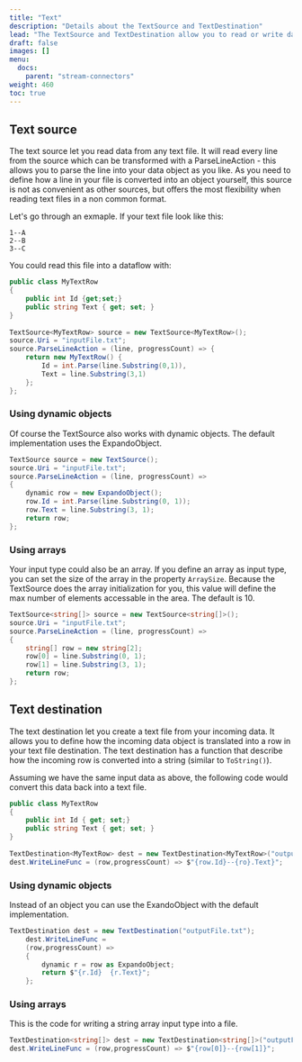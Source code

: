 ```yaml
---
title: "Text"
description: "Details about the TextSource and TextDestination"
lead: "The TextSource and TextDestination allow you to read or write data from/into a text file. The text connectors are part of the ETLBox core package."
draft: false
images: []
menu:
  docs:
    parent: "stream-connectors"
weight: 460
toc: true
---
```


## Text source

The text source let you read data from any text file. It will read every line from the source which can be transformed with a ParseLineAction - this allows you to parse the line into your data object as you like. As you need to define how a line in your file is converted into an object yourself, this source is not as convenient as other sources, but offers the most flexibility when reading text files in a non common format. 


Let's go through an exmaple. If your text file look like this:

```
1--A
2--B
3--C
```

You could read this file into a dataflow with:

```C#
public class MyTextRow
{
    public int Id {get;set;}
    public string Text { get; set; }
}
        
TextSource<MyTextRow> source = new TextSource<MyTextRow>();
source.Uri = "inputFile.txt";
source.ParseLineAction = (line, progressCount) => {
    return new MyTextRow() {
        Id = int.Parse(line.Substring(0,1)),
        Text = line.Substring(3,1)
    };
};
```

### Using dynamic objects

Of course the TextSource also works with dynamic objects. The default implementation uses the ExpandoObject.

```C#
TextSource source = new TextSource();
source.Uri = "inputFile.txt";
source.ParseLineAction = (line, progressCount) =>
{
    dynamic row = new ExpandoObject();
    row.Id = int.Parse(line.Substring(0, 1));
    row.Text = line.Substring(3, 1);
    return row;
};
```

### Using arrays

Your input type could also be an array. If you define an array as input type, you can set the size of the array in the property `ArraySize`. Because the TextSource does the array initialization for you, this value will define the max number of elements accessable in the area. The default is 10. 

```C#
TextSource<string[]> source = new TextSource<string[]>();
source.Uri = "inputFile.txt";
source.ParseLineAction = (line, progressCount) =>
{
    string[] row = new string[2];
    row[0] = line.Substring(0, 1);
    row[1] = line.Substring(3, 1);                
    return row;
};
```

## Text destination

The text destination let you create a text file from your incoming data. It allows you to define how the incoming data object is translated into a row in your text file destination.
The text destination has a function that describe how the incoming row is converted into a string (similar to `ToString()`).

Assuming we have the same input data as above, the following code would convert this data back into a text file. 

```C#
public class MyTextRow
{
    public int Id { get; set;}
    public string Text { get; set; }
}
        
TextDestination<MyTextRow> dest = new TextDestination<MyTextRow>("outputFile.txt");
dest.WriteLineFunc = (row,progressCount) => $"{row.Id}--{ro}.Text}";
```

### Using dynamic objects

Instead of an object you can use the ExandoObject with the default implementation.

```C#
TextDestination dest = new TextDestination("outputFile.txt");
    dest.WriteLineFunc =
    (row,progressCount) =>
    {
        dynamic r = row as ExpandoObject;
        return $"{r.Id}  {r.Text}";
    };
```

### Using arrays

This is the code for writing a string array input type into a file. 

```C#
TextDestination<string[]> dest = new TextDestination<string[]>("outputFile.txt");
dest.WriteLineFunc = (row,progressCount) => $"{row[0]}--{row[1]}";
```